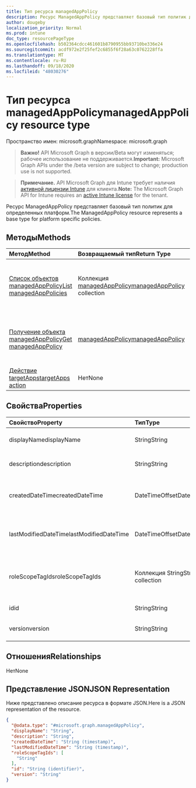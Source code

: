 ```yaml
---
title: Тип ресурса managedAppPolicy
description: Ресурс ManagedAppPolicy представляет базовый тип политик для определенных платформ.
author: dougeby
localization_priority: Normal
ms.prod: intune
doc_type: resourcePageType
ms.openlocfilehash: b502364cdcc461601b8790955bb93710be336e24
ms.sourcegitcommit: acdf972e2f25fef2c6855f6f28a63c0762228ffa
ms.translationtype: MT
ms.contentlocale: ru-RU
ms.lasthandoff: 09/18/2020
ms.locfileid: "48030276"
---
```

# <a name="managedapppolicy-resource-type"></a><span data-ttu-id="e16ae-103">Тип ресурса managedAppPolicy</span><span class="sxs-lookup"><span data-stu-id="e16ae-103">managedAppPolicy resource type</span></span>

<span data-ttu-id="e16ae-104">Пространство имен: microsoft.graph</span><span class="sxs-lookup"><span data-stu-id="e16ae-104">Namespace: microsoft.graph</span></span>

> <span data-ttu-id="e16ae-105">**Важно!** API Microsoft Graph в версии/Beta могут изменяться; рабочее использование не поддерживается.</span><span class="sxs-lookup"><span data-stu-id="e16ae-105">**Important:** Microsoft Graph APIs under the /beta version are subject to change; production use is not supported.</span></span>

> <span data-ttu-id="e16ae-106">**Примечание.** API Microsoft Graph для Intune требует наличия [активной лицензии Intune](https://go.microsoft.com/fwlink/?linkid=839381) для клиента.</span><span class="sxs-lookup"><span data-stu-id="e16ae-106">**Note:** The Microsoft Graph API for Intune requires an [active Intune license](https://go.microsoft.com/fwlink/?linkid=839381) for the tenant.</span></span>

<span data-ttu-id="e16ae-107">Ресурс ManagedAppPolicy представляет базовый тип политик для определенных платформ.</span><span class="sxs-lookup"><span data-stu-id="e16ae-107">The ManagedAppPolicy resource represents a base type for platform specific policies.</span></span>

## <a name="methods"></a><span data-ttu-id="e16ae-108">Методы</span><span class="sxs-lookup"><span data-stu-id="e16ae-108">Methods</span></span>
|<span data-ttu-id="e16ae-109">Метод</span><span class="sxs-lookup"><span data-stu-id="e16ae-109">Method</span></span>|<span data-ttu-id="e16ae-110">Возвращаемый тип</span><span class="sxs-lookup"><span data-stu-id="e16ae-110">Return Type</span></span>|<span data-ttu-id="e16ae-111">Описание</span><span class="sxs-lookup"><span data-stu-id="e16ae-111">Description</span></span>|
|:---|:---|:---|
|[<span data-ttu-id="e16ae-112">Список объектов managedAppPolicy</span><span class="sxs-lookup"><span data-stu-id="e16ae-112">List managedAppPolicies</span></span>](../api/intune-mam-managedapppolicy-list.md)|<span data-ttu-id="e16ae-113">Коллекция [managedAppPolicy](../resources/intune-mam-managedapppolicy.md)</span><span class="sxs-lookup"><span data-stu-id="e16ae-113">[managedAppPolicy](../resources/intune-mam-managedapppolicy.md) collection</span></span>|<span data-ttu-id="e16ae-114">Список свойств и связей объектов [managedAppPolicy](../resources/intune-mam-managedapppolicy.md).</span><span class="sxs-lookup"><span data-stu-id="e16ae-114">List properties and relationships of the [managedAppPolicy](../resources/intune-mam-managedapppolicy.md) objects.</span></span>|
|[<span data-ttu-id="e16ae-115">Получение объекта managedAppPolicy</span><span class="sxs-lookup"><span data-stu-id="e16ae-115">Get managedAppPolicy</span></span>](../api/intune-mam-managedapppolicy-get.md)|[<span data-ttu-id="e16ae-116">managedAppPolicy</span><span class="sxs-lookup"><span data-stu-id="e16ae-116">managedAppPolicy</span></span>](../resources/intune-mam-managedapppolicy.md)|<span data-ttu-id="e16ae-117">Чтение свойств и связей объекта [managedAppPolicy](../resources/intune-mam-managedapppolicy.md).</span><span class="sxs-lookup"><span data-stu-id="e16ae-117">Read properties and relationships of the [managedAppPolicy](../resources/intune-mam-managedapppolicy.md) object.</span></span>|
|[<span data-ttu-id="e16ae-118">Действие targetApps</span><span class="sxs-lookup"><span data-stu-id="e16ae-118">targetApps action</span></span>](../api/intune-mam-managedapppolicy-targetapps.md)|<span data-ttu-id="e16ae-119">Нет</span><span class="sxs-lookup"><span data-stu-id="e16ae-119">None</span></span>|<span data-ttu-id="e16ae-120">Н/Д</span><span class="sxs-lookup"><span data-stu-id="e16ae-120">Not yet documented</span></span>|

## <a name="properties"></a><span data-ttu-id="e16ae-121">Свойства</span><span class="sxs-lookup"><span data-stu-id="e16ae-121">Properties</span></span>
|<span data-ttu-id="e16ae-122">Свойство</span><span class="sxs-lookup"><span data-stu-id="e16ae-122">Property</span></span>|<span data-ttu-id="e16ae-123">Тип</span><span class="sxs-lookup"><span data-stu-id="e16ae-123">Type</span></span>|<span data-ttu-id="e16ae-124">Описание</span><span class="sxs-lookup"><span data-stu-id="e16ae-124">Description</span></span>|
|:---|:---|:---|
|<span data-ttu-id="e16ae-125">displayName</span><span class="sxs-lookup"><span data-stu-id="e16ae-125">displayName</span></span>|<span data-ttu-id="e16ae-126">String</span><span class="sxs-lookup"><span data-stu-id="e16ae-126">String</span></span>|<span data-ttu-id="e16ae-127">Отображаемое имя политики.</span><span class="sxs-lookup"><span data-stu-id="e16ae-127">Policy display name.</span></span>|
|<span data-ttu-id="e16ae-128">description</span><span class="sxs-lookup"><span data-stu-id="e16ae-128">description</span></span>|<span data-ttu-id="e16ae-129">String</span><span class="sxs-lookup"><span data-stu-id="e16ae-129">String</span></span>|<span data-ttu-id="e16ae-130">Описание политики.</span><span class="sxs-lookup"><span data-stu-id="e16ae-130">The policy's description.</span></span>|
|<span data-ttu-id="e16ae-131">createdDateTime</span><span class="sxs-lookup"><span data-stu-id="e16ae-131">createdDateTime</span></span>|<span data-ttu-id="e16ae-132">DateTimeOffset</span><span class="sxs-lookup"><span data-stu-id="e16ae-132">DateTimeOffset</span></span>|<span data-ttu-id="e16ae-133">Дата и время создания политики.</span><span class="sxs-lookup"><span data-stu-id="e16ae-133">The date and time the policy was created.</span></span>|
|<span data-ttu-id="e16ae-134">lastModifiedDateTime</span><span class="sxs-lookup"><span data-stu-id="e16ae-134">lastModifiedDateTime</span></span>|<span data-ttu-id="e16ae-135">DateTimeOffset</span><span class="sxs-lookup"><span data-stu-id="e16ae-135">DateTimeOffset</span></span>|<span data-ttu-id="e16ae-136">Время последнего изменения политики.</span><span class="sxs-lookup"><span data-stu-id="e16ae-136">Last time the policy was modified.</span></span>|
|<span data-ttu-id="e16ae-137">roleScopeTagIds</span><span class="sxs-lookup"><span data-stu-id="e16ae-137">roleScopeTagIds</span></span>|<span data-ttu-id="e16ae-138">Коллекция String</span><span class="sxs-lookup"><span data-stu-id="e16ae-138">String collection</span></span>|<span data-ttu-id="e16ae-139">Список тегов областей для этого экземпляра сущности.</span><span class="sxs-lookup"><span data-stu-id="e16ae-139">List of Scope Tags for this Entity instance.</span></span>|
|<span data-ttu-id="e16ae-140">id</span><span class="sxs-lookup"><span data-stu-id="e16ae-140">id</span></span>|<span data-ttu-id="e16ae-141">String</span><span class="sxs-lookup"><span data-stu-id="e16ae-141">String</span></span>|<span data-ttu-id="e16ae-142">Ключ объекта.</span><span class="sxs-lookup"><span data-stu-id="e16ae-142">Key of the entity.</span></span>|
|<span data-ttu-id="e16ae-143">version</span><span class="sxs-lookup"><span data-stu-id="e16ae-143">version</span></span>|<span data-ttu-id="e16ae-144">String</span><span class="sxs-lookup"><span data-stu-id="e16ae-144">String</span></span>|<span data-ttu-id="e16ae-145">Версия объекта.</span><span class="sxs-lookup"><span data-stu-id="e16ae-145">Version of the entity.</span></span>|

## <a name="relationships"></a><span data-ttu-id="e16ae-146">Отношения</span><span class="sxs-lookup"><span data-stu-id="e16ae-146">Relationships</span></span>
<span data-ttu-id="e16ae-147">Нет</span><span class="sxs-lookup"><span data-stu-id="e16ae-147">None</span></span>

## <a name="json-representation"></a><span data-ttu-id="e16ae-148">Представление JSON</span><span class="sxs-lookup"><span data-stu-id="e16ae-148">JSON Representation</span></span>
<span data-ttu-id="e16ae-149">Ниже представлено описание ресурса в формате JSON.</span><span class="sxs-lookup"><span data-stu-id="e16ae-149">Here is a JSON representation of the resource.</span></span>
<!-- {
  "blockType": "resource",
  "keyProperty": "id",
  "@odata.type": "microsoft.graph.managedAppPolicy"
}
-->
``` json
{
  "@odata.type": "#microsoft.graph.managedAppPolicy",
  "displayName": "String",
  "description": "String",
  "createdDateTime": "String (timestamp)",
  "lastModifiedDateTime": "String (timestamp)",
  "roleScopeTagIds": [
    "String"
  ],
  "id": "String (identifier)",
  "version": "String"
}
```






